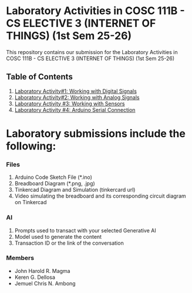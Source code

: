 # Laboratory Activities in COSC 111B - CS ELECTIVE 3 (INTERNET OF THINGS) (1st Sem 25-26)

This repository contains our submission for the Laboratory Activities in COSC 111B - CS ELECTIVE 3 (INTERNET OF THINGS) (1st Sem 25-26)

## Table of Contents
1. [Laboratory Activity#1: Working with Digital Signals](https://github.com/Hexizen/arduino_lab/tree/main/Laboratory%20Activity%231)
2. [Laboratory Activity#2: Working with Analog Signals](https://github.com/Hexizen/arduino_lab/tree/main/Laboratory%20Activity%232)
3. [Laboratory Activity #3: Working with Sensors](https://github.com/Hexizen/arduino_lab/tree/main/Laboratory%20Activity%233)
4. [Laboratory Activity #4: Arduino Serial Connection](https://github.com/Hexizen/arduino_lab/tree/main/Laboratory%20Activity%234)

## <h1> Laboratory submissions include the following: </h1>

### Files

1. Arduino Code Sketch File (*.ino)
2. Breadboard Diagram (*.png, .jpg)
3. Tinkercad Diagram and Simulation (tinkercard url)
4. Video simulating the breadboard and its corresponding circuit diagram on Tinkercad

### AI
1. Prompts used to transact with your selected Generative AI
2. Model used to generate the content
3. Transaction ID or the link of the conversation

### Members
- John Harold R. Magma
- Keren G. Dellosa
- Jemuel Chris N. Ambong
